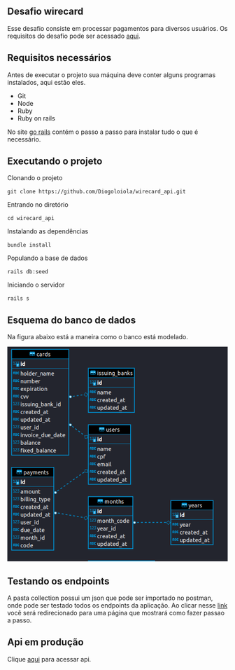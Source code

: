 ## Desafio wirecard

Esse desafio consiste em processar pagamentos para diversos usuários. Os requisitos do desafio pode ser acessado <a href="https://github.com/wirecardBrasil/challenge/tree/master/backend">aqui</a>.

## Requisitos necessários

Antes de executar o projeto sua máquina deve conter alguns programas instalados, aqui estão eles.

 - Git
 - Node
 - Ruby
 - Ruby on rails

No site <a href="https://gorails.com/setup/ubuntu/21.04">go rails</a> contém o passo a passo para instalar tudo o que é necessário.

## Executando o projeto

Clonando o projeto

    git clone https://github.com/Diogoloiola/wirecard_api.git


Entrando no diretório

    cd wirecard_api

Instalando as dependências

    bundle install

Populando a base de dados

    rails db:seed

Iniciando o servidor

    rails s

## Esquema do banco de dados

Na figura abaixo está a maneira como o banco está modelado.

<img src="images/desing_database.png">

## Testando os endpoints

A pasta collection possui um json que pode ser importado no postman, onde pode ser testado todos os endpoints da aplicação. Ao clicar nesse <a href="https://kb.datamotion.com/?ht_kb=postman-instructions-for-exporting-and-importing">link</a> você será redirecionado para uma página que mostrará como fazer passao a passo.


## Api em produção

Clique <a href="">aqui</a> para acessar api.

